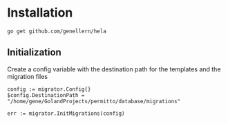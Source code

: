 # Installation

```
go get github.com/genellern/hela
```

## Initialization
Create a config variable with the destination path for the templates and the migration files

```
config := migrator.Config{}
$config.DestinationPath = "/home/gene/GolandProjects/permitto/database/migrations"

err := migrator.InitMigrations(config)
```